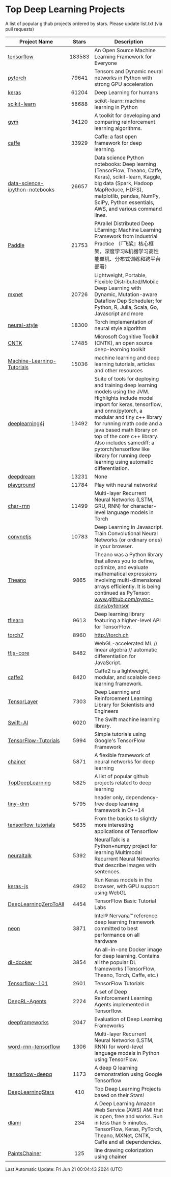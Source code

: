 # Top Deep Learning Projects
A list of popular github projects ordered by stars.
Please update list.txt (via pull requests)

|Project Name| Stars | Description |
| ---------- |:-----:| ----------- |
| [tensorflow](https://github.com/tensorflow/tensorflow) | 183583 | An Open Source Machine Learning Framework for Everyone |
| [pytorch](https://github.com/pytorch/pytorch) | 79641 | Tensors and Dynamic neural networks in Python with strong GPU acceleration |
| [keras](https://github.com/keras-team/keras) | 61204 | Deep Learning for humans |
| [scikit-learn](https://github.com/scikit-learn/scikit-learn) | 58688 | scikit-learn: machine learning in Python |
| [gym](https://github.com/openai/gym) | 34120 | A toolkit for developing and comparing reinforcement learning algorithms. |
| [caffe](https://github.com/BVLC/caffe) | 33929 | Caffe: a fast open framework for deep learning. |
| [data-science-ipython-notebooks](https://github.com/donnemartin/data-science-ipython-notebooks) | 26657 | Data science Python notebooks: Deep learning (TensorFlow, Theano, Caffe, Keras), scikit-learn, Kaggle, big data (Spark, Hadoop MapReduce, HDFS), matplotlib, pandas, NumPy, SciPy, Python essentials, AWS, and various command lines. |
| [Paddle](https://github.com/PaddlePaddle/Paddle) | 21753 | PArallel Distributed Deep LEarning: Machine Learning Framework from Industrial Practice （『飞桨』核心框架，深度学习&机器学习高性能单机、分布式训练和跨平台部署） |
| [mxnet](https://github.com/apache/mxnet) | 20726 | Lightweight, Portable, Flexible Distributed/Mobile Deep Learning with Dynamic, Mutation-aware Dataflow Dep Scheduler; for Python, R, Julia, Scala, Go, Javascript and more |
| [neural-style](https://github.com/jcjohnson/neural-style) | 18300 | Torch implementation of neural style algorithm |
| [CNTK](https://github.com/microsoft/CNTK) | 17485 | Microsoft Cognitive Toolkit (CNTK), an open source deep-learning toolkit |
| [Machine-Learning-Tutorials](https://github.com/ujjwalkarn/Machine-Learning-Tutorials) | 15036 | machine learning and deep learning tutorials, articles and other resources  |
| [deeplearning4j](https://github.com/deeplearning4j/deeplearning4j) | 13492 | Suite of tools for deploying and training deep learning models using the JVM. Highlights include model import for keras, tensorflow, and onnx/pytorch, a modular and tiny c++ library for running math code and a java based math library on top of the core c++ library. Also includes samediff: a pytorch/tensorflow like library for running deep learning using automatic differentiation. |
| [deepdream](https://github.com/google/deepdream) | 13231 | None |
| [playground](https://github.com/tensorflow/playground) | 11784 | Play with neural networks! |
| [char-rnn](https://github.com/karpathy/char-rnn) | 11499 | Multi-layer Recurrent Neural Networks (LSTM, GRU, RNN) for character-level language models in Torch |
| [convnetjs](https://github.com/karpathy/convnetjs) | 10783 | Deep Learning in Javascript. Train Convolutional Neural Networks (or ordinary ones) in your browser. |
| [Theano](https://github.com/Theano/Theano) | 9865 | Theano was a Python library that allows you to define, optimize, and evaluate mathematical expressions involving multi-dimensional arrays efficiently. It is being continued as PyTensor: www.github.com/pymc-devs/pytensor |
| [tflearn](https://github.com/tflearn/tflearn) | 9613 | Deep learning library featuring a higher-level API for TensorFlow. |
| [torch7](https://github.com/torch/torch7) | 8960 | http://torch.ch |
| [tfjs-core](https://github.com/tensorflow/tfjs-core) | 8482 | WebGL-accelerated ML // linear algebra // automatic differentiation for JavaScript. |
| [caffe2](https://github.com/facebookarchive/caffe2) | 8420 | Caffe2 is a lightweight, modular, and scalable deep learning framework. |
| [TensorLayer](https://github.com/tensorlayer/TensorLayer) | 7303 | Deep Learning and Reinforcement Learning Library for Scientists and Engineers  |
| [Swift-AI](https://github.com/Swift-AI/Swift-AI) | 6020 | The Swift machine learning library. |
| [TensorFlow-Tutorials](https://github.com/nlintz/TensorFlow-Tutorials) | 5994 | Simple tutorials using Google's TensorFlow Framework |
| [chainer](https://github.com/chainer/chainer) | 5871 | A flexible framework of neural networks for deep learning |
| [TopDeepLearning](https://github.com/aymericdamien/TopDeepLearning) | 5825 | A list of popular github projects related to deep learning |
| [tiny-dnn](https://github.com/tiny-dnn/tiny-dnn) | 5795 | header only, dependency-free deep learning framework in C++14 |
| [tensorflow_tutorials](https://github.com/pkmital/tensorflow_tutorials) | 5635 | From the basics to slightly more interesting applications of Tensorflow |
| [neuraltalk](https://github.com/karpathy/neuraltalk) | 5392 | NeuralTalk is a Python+numpy project for learning Multimodal Recurrent Neural Networks that describe images with sentences. |
| [keras-js](https://github.com/transcranial/keras-js) | 4962 | Run Keras models in the browser, with GPU support using WebGL |
| [DeepLearningZeroToAll](https://github.com/hunkim/DeepLearningZeroToAll) | 4454 | TensorFlow Basic Tutorial Labs |
| [neon](https://github.com/NervanaSystems/neon) | 3871 | Intel® Nervana™ reference deep learning framework committed to best performance on all hardware |
| [dl-docker](https://github.com/floydhub/dl-docker) | 3854 | An all-in-one Docker image for deep learning. Contains all the popular DL frameworks (TensorFlow, Theano, Torch, Caffe, etc.) |
| [Tensorflow-101](https://github.com/sjchoi86/Tensorflow-101) | 2601 | TensorFlow Tutorials |
| [DeepRL-Agents](https://github.com/awjuliani/DeepRL-Agents) | 2224 | A set of Deep Reinforcement Learning Agents implemented in Tensorflow. |
| [deepframeworks](https://github.com/zer0n/deepframeworks) | 2047 | Evaluation of Deep Learning Frameworks |
| [word-rnn-tensorflow](https://github.com/hunkim/word-rnn-tensorflow) | 1306 | Multi-layer Recurrent Neural Networks (LSTM, RNN) for word-level language models in Python using TensorFlow. |
| [tensorflow-deepq](https://github.com/siemanko/tensorflow-deepq) | 1173 | A deep Q learning demonstration using Google Tensorflow |
| [DeepLearningStars](https://github.com/hunkim/DeepLearningStars) | 410 | Top Deep Learning Projects based on their Stars! |
| [dlami](https://github.com/ritchieng/dlami) | 234 | A Deep Learning Amazon Web Service (AWS) AMI that is open, free and works. Run in less than 5 minutes. TensorFlow, Keras, PyTorch, Theano, MXNet, CNTK, Caffe and all dependencies. |
| [PaintsChainer](https://github.com/taizan/PaintsChainer) | 125 | line drawing colorization using chainer |

Last Automatic Update: Fri Jun 21 00:04:43 2024 (UTC)
